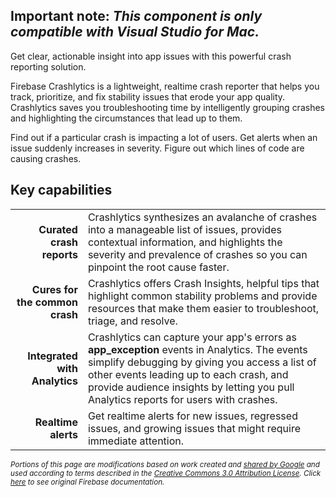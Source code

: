 ## **Important note:** *This component is only compatible with Visual Studio for Mac.*

Get clear, actionable insight into app issues with this powerful crash reporting solution.

Firebase Crashlytics is a lightweight, realtime crash reporter that helps you track, prioritize, and fix stability issues that erode your app quality. Crashlytics saves you troubleshooting time by intelligently grouping crashes and highlighting the circumstances that lead up to them.

Find out if a particular crash is impacting a lot of users. Get alerts when an issue suddenly increases in severity. Figure out which lines of code are causing crashes.

## Key capabilities

|  | |
|-:|-|
| **Curated crash reports**   | Crashlytics synthesizes an avalanche of crashes into a manageable list of issues, provides contextual information, and highlights the severity and prevalence of crashes so you can pinpoint the root cause faster. |
| **Cures for the common crash** | Crashlytics offers Crash Insights, helpful tips that highlight common stability problems and provide resources that make them easier to troubleshoot, triage, and resolve. |
| **Integrated with Analytics** | Crashlytics can capture your app's errors as **app_exception** events in Analytics. The events simplify debugging by giving you access a list of other events leading up to each crash, and provide audience insights by letting you pull Analytics reports for users with crashes. |
| **Realtime alerts** | Get realtime alerts for new issues, regressed issues, and growing issues that might require immediate attention. |

<sub>_Portions of this page are modifications based on work created and [shared by Google](https://developers.google.com/readme/policies/) and used according to terms described in the [Creative Commons 3.0 Attribution License](http://creativecommons.org/licenses/by/3.0/). Click [here](https://firebase.google.com/docs/crashlytics/) to see original Firebase documentation._</sub>
